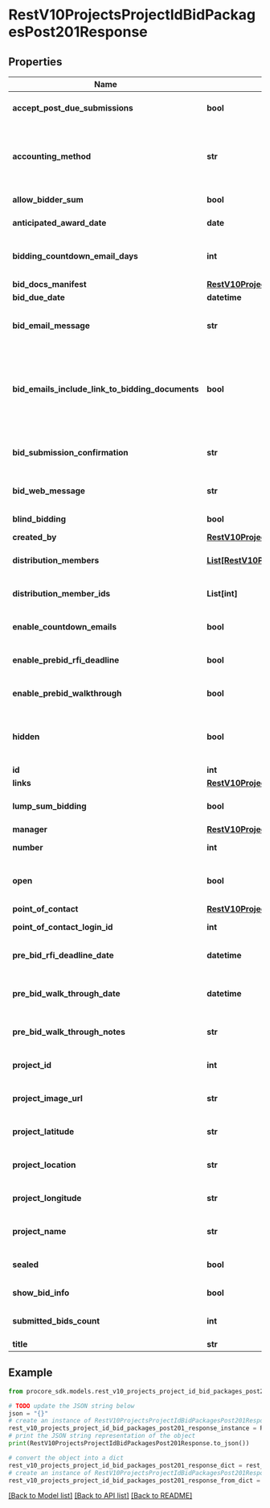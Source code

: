 # RestV10ProjectsProjectIdBidPackagesPost201Response


## Properties

Name | Type | Description | Notes
------------ | ------------- | ------------- | -------------
**accept_post_due_submissions** | **bool** | Accepts bid post due submissions | [optional] 
**accounting_method** | **str** | Bid package accounting method, either &#39;amount&#39; or &#39;unit&#39; | [optional] 
**allow_bidder_sum** | **bool** | Allow lump sum bidding | [optional] 
**anticipated_award_date** | **date** | Anticipated award date | [optional] 
**bidding_countdown_email_days** | **int** | Days before sending countdown email | [optional] 
**bid_docs_manifest** | [**RestV10ProjectsProjectIdBidPackagesPost201ResponseBidDocsManifest**](RestV10ProjectsProjectIdBidPackagesPost201ResponseBidDocsManifest.md) |  | [optional] 
**bid_due_date** | **datetime** | Due date | [optional] 
**bid_email_message** | **str** | Information displayed in emails for Bidders | [optional] 
**bid_emails_include_link_to_bidding_documents** | **bool** | Include link to download zipped bidding documents in the Bid Invitation email | [optional] 
**bid_submission_confirmation** | **str** | Bid Package submission confirmation text | [optional] 
**bid_web_message** | **str** | Bid Package instructions for Bidder | [optional] 
**blind_bidding** | **bool** | Enable blind bidding | [optional] 
**created_by** | [**RestV10ProjectsProjectIdBidPackagesPost201ResponseCreatedBy**](RestV10ProjectsProjectIdBidPackagesPost201ResponseCreatedBy.md) |  | [optional] 
**distribution_members** | [**List[RestV10ProjectsProjectIdBidPackagesPost201ResponseDistributionMembersInner]**](RestV10ProjectsProjectIdBidPackagesPost201ResponseDistributionMembersInner.md) | Array of the distribution members | [optional] 
**distribution_member_ids** | **List[int]** | Array of distribution member ids | [optional] 
**enable_countdown_emails** | **bool** | Enable countdown emails | [optional] 
**enable_prebid_rfi_deadline** | **bool** | Enable prebid RFI deadline | [optional] 
**enable_prebid_walkthrough** | **bool** | Enable prebid walkthrough | [optional] 
**hidden** | **bool** | Whether or not the bid package has been recycled | [optional] 
**id** | **int** | ID | [optional] 
**links** | [**RestV10ProjectsProjectIdBidPackagesPost201ResponseLinks**](RestV10ProjectsProjectIdBidPackagesPost201ResponseLinks.md) |  | [optional] 
**lump_sum_bidding** | **bool** | Lump Sum Bidding Enabled | [optional] 
**manager** | [**RestV10ProjectsProjectIdBidPackagesPost201ResponseManager**](RestV10ProjectsProjectIdBidPackagesPost201ResponseManager.md) |  | [optional] 
**number** | **int** | Bid Package Number | [optional] 
**open** | **bool** | Whether or not the bid package is active | [optional] 
**point_of_contact** | [**RestV10ProjectsProjectIdBidPackagesPost201ResponsePointOfContact**](RestV10ProjectsProjectIdBidPackagesPost201ResponsePointOfContact.md) |  | [optional] 
**point_of_contact_login_id** | **int** | Point of contact ID | [optional] 
**pre_bid_rfi_deadline_date** | **datetime** | Prebid RFI deadline date | [optional] 
**pre_bid_walk_through_date** | **datetime** | Scheduled pre-bid walkthrough date | [optional] 
**pre_bid_walk_through_notes** | **str** | Pre-bid walkthrough notes | [optional] 
**project_id** | **int** | Unique identifier for the project. | [optional] 
**project_image_url** | **str** | Link to project image | [optional] 
**project_latitude** | **str** | Latitude of project location | [optional] 
**project_location** | **str** | Address of bid package project | [optional] 
**project_longitude** | **str** | Longtitude of project location | [optional] 
**project_name** | **str** | Name of bid package project | [optional] 
**sealed** | **bool** | Enabled sealed bidding | [optional] 
**show_bid_info** | **bool** | Show bid info | [optional] 
**submitted_bids_count** | **int** | Number bids submitted | [optional] 
**title** | **str** | Title | [optional] 

## Example

```python
from procore_sdk.models.rest_v10_projects_project_id_bid_packages_post201_response import RestV10ProjectsProjectIdBidPackagesPost201Response

# TODO update the JSON string below
json = "{}"
# create an instance of RestV10ProjectsProjectIdBidPackagesPost201Response from a JSON string
rest_v10_projects_project_id_bid_packages_post201_response_instance = RestV10ProjectsProjectIdBidPackagesPost201Response.from_json(json)
# print the JSON string representation of the object
print(RestV10ProjectsProjectIdBidPackagesPost201Response.to_json())

# convert the object into a dict
rest_v10_projects_project_id_bid_packages_post201_response_dict = rest_v10_projects_project_id_bid_packages_post201_response_instance.to_dict()
# create an instance of RestV10ProjectsProjectIdBidPackagesPost201Response from a dict
rest_v10_projects_project_id_bid_packages_post201_response_from_dict = RestV10ProjectsProjectIdBidPackagesPost201Response.from_dict(rest_v10_projects_project_id_bid_packages_post201_response_dict)
```
[[Back to Model list]](../README.md#documentation-for-models) [[Back to API list]](../README.md#documentation-for-api-endpoints) [[Back to README]](../README.md)


